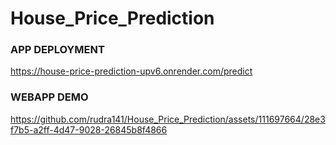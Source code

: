 # House_Price_Prediction

### APP DEPLOYMENT
https://house-price-prediction-upv6.onrender.com/predict

### WEBAPP DEMO

https://github.com/rudra141/House_Price_Prediction/assets/111697664/28e3f7b5-a2ff-4d47-9028-26845b8f4866
